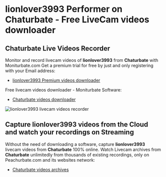 # lionlover3993 Performer on Chaturbate - Free LiveCam videos downloader

## Chaturbate Live Videos Recorder

Monitor and record livecam videos of **lionlover3993** from **Chaturbate** with Moniturbate.com
Get a premium trial for free by just and only registering with your Email address:
* [lionlover3993 Premium videos downloader](https://moniturbate.com/request-demo-licence-key.html)

Free livecam videos downloader - Moniturbate Software:
* [Chaturbate videos downloader](https://moniturbate.com/moniturbate-download-software.html)

![lionlover3993 livecam videos recorder](https://peachurnet.com/templates/moniturbate-software.png)


## Capture lionlover3993 videos from the Cloud and watch your recordings on Streaming

Without the need of downloading a software, capture **lionlover3993** livecam videos from **Chaturbate** 100% online.
Watch Livecam archives from **Chaturbate** unlimitedly from thousands of existing recordings, only on Peachurbate.com and its websites network:
* [Chaturbate videos archives](https://peachurnet.com/)